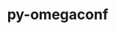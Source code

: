---
title: "py-omegaconf"
layout: cache
categories: [package, develop-2024-02-11]
meta: {"versions": ["2.3.0"], "compilers": ["apple-clang@=15.0.0", "gcc@=11.4.0"], "oss": ["ubuntu22.04", "ventura"], "platforms": ["darwin", "linux"], "targets": ["aarch64", "x86_64_v3"], "stacks": ["ml-darwin-aarch64-mps", "ml-linux-x86_64-cpu", "ml-linux-x86_64-cuda", "root"], "num_specs": 2, "num_specs_by_stack": {"root": 2, "ml-darwin-aarch64-mps": 1, "ml-linux-x86_64-cuda": 1, "ml-linux-x86_64-cpu": 1}}
spec_details: [{"hash": "hstnllqk75coqfjkupccev4ylmpuhv46", "compiler": "apple-clang@=15.0.0", "versions": ["2.3.0"], "os": "ventura", "platform": "darwin", "target": "aarch64", "variants": ["build_system=python_pip"], "stacks": ["root", "ml-darwin-aarch64-mps"], "size": "-", "tarball": "https://binaries.spack.io/releases/develop-2024-02-11/build_cache/darwin-ventura-aarch64/apple-clang-15.0.0/py-omegaconf-2.3.0/darwin-ventura-aarch64-apple-clang-15.0.0-py-omegaconf-2.3.0-hstnllqk75coqfjkupccev4ylmpuhv46.spack"}, {"hash": "hifukc2ao6ayatdkxrk3dwcvdgoyym3g", "compiler": "gcc@=11.4.0", "versions": ["2.3.0"], "os": "ubuntu22.04", "platform": "linux", "target": "x86_64_v3", "variants": ["build_system=python_pip"], "stacks": ["ml-linux-x86_64-cuda", "ml-linux-x86_64-cpu", "root"], "size": "-", "tarball": "https://binaries.spack.io/releases/develop-2024-02-11/build_cache/linux-ubuntu22.04-x86_64_v3/gcc-11.4.0/py-omegaconf-2.3.0/linux-ubuntu22.04-x86_64_v3-gcc-11.4.0-py-omegaconf-2.3.0-hifukc2ao6ayatdkxrk3dwcvdgoyym3g.spack"}]
---
